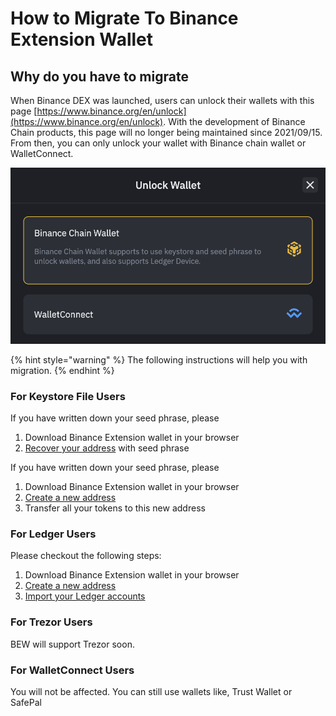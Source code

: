 # How to Migrate To Binance Extension Wallet

## Why do you have to migrate

When Binance DEX was launched, users can unlock their wallets with this page [https://www.binance.org/en/unlock](https://www.binance.org/en/unlock).  With the development of Binance Chain products, this page will no longer being maintained since 2021/09/15.  From then, you can only unlock your wallet with Binance chain wallet or WalletConnect. 

![](../.gitbook/assets/image%20%2869%29.png)

{% hint style="warning" %}
The following instructions will help you with migration. 
{% endhint %}

### For Keystore File Users

If you have written down your seed phrase, please 

1. Download Binance Extension wallet in your browser
2. [Recover your address](../account-management/acc/recover.md) with seed phrase

If you have written down your seed phrase, please 

1. Download Binance Extension wallet in your browser
2. [Create a new address](../account-management/acc/get-started.md)
3. Transfer all your tokens to this new address

### For Ledger Users

Please checkout the following steps:

1. Download Binance Extension wallet in your browser
2. [Create a new address](../account-management/acc/get-started.md)
3. [Import your Ledger accounts](../hardware-wallet-connection/connect-to-ledger-nano-s-hardware-wallet.md) 

### For Trezor Users

BEW will support Trezor soon.

### For WalletConnect Users

You will not be affected. You can still use wallets like, Trust Wallet or SafePal

